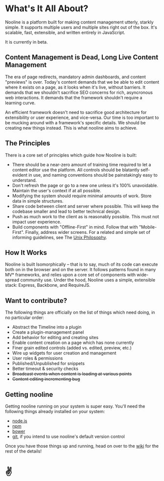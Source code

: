 # What's It All About?
Nooline is a platform built for making content management utterly, starkly simple.  It supports multiple users and multiple sites right out of the box.
It's scalable, fast, extensible, and written entirely in JavaScript.

It is currently in beta.

## Content Management is Dead, Long Live Content Management
The era of page redirects, mandatory admin dashboards, and content "previews" is over.  Today's content demands that we be able to edit content where it exists on a page, as it looks when it's live, without barriers.  It demands that we shouldn't sacrifice SEO concerns for rich, asyncronous web interactions.  It demands that the framework shouldn't require a learning curve.

An efficient framework doesn't need to sacrifice good architecture for extensibility or user experience, and vice-versa.  Our time is too important to be mucking around with a framework's specific details.  We should be creating new things instead.  This is what nooline aims to achieve.

## The Principles
There is a core set of principles which guide how Nooline is built:
- There should be a near-zero amount of training time required to let a content editor use the platform. All controls should be blatantly self-evident in use, and naming conventions should be painstakingly easy to understand.
- Don't refresh the page or go to a new one unless it's 100% unavoidable.  Maintain the user's context if at all possible.
- Modifying the system should require minimal amounts of work.  Store data in simple structures.
- Share code between client and server where possible.  This will keep the codebase smaller and lead to better technical design.
- Push as much work to the client as is reasonably possible. This must not impact user experience.
- Build components with "Offline-First" in mind.  Follow that with "Mobile-First".  Finally, address wider screens.
For a related and simple set of informing guidelines, see The [Unix Philosophy](http://en.wikipedia.org/wiki/Unix_philosophy).

## How It Works
Nooline is built Isomorphically – that is to say, much of its code can execute both on in the browser and on the server.  It follows patterns found in many MV* frameworks, and relies upon a core set of components with wide-spread community use.
Under the hood, Nooline uses a simple, extensible stack: Express, Backbone, and RequireJS.

## Want to contribute?
The following things are officially on the list of things which need doing, in no particular order:

- Abstract the Timeline into a plugin
- Create a plugin-management panel
- Add behavior for editing and creating sites
- Enable content creation on a page which has none currently
- Finer grain edited controls (added vs. edited, preview, etc.)
- Wire up widgets for user creation and management
- User roles & permissions
- Published/Unpublished for snippets
- Better timeout & security checks
- ~~Broadcast events when content is loading at various points~~
- ~~Content editing incrementing bug~~

## Getting nooline

Getting nooline running on your system is super easy.  You'll need the following things already installed on your system:

- [node.js](http://nodejs.org)
- [npm](http://npmjs.org)
- [bower](http://bower.io)
- [git](http://git-scm.com), if you intend to use nooline's default version control

Once you have those things up and running, head on over to the [wiki](http://github.com/nooline/nooline/wiki) for the rest of the details!

# ✌
